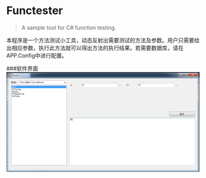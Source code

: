 Functester
==========
>A sample tool for C# function testing.

本程序是一个方法测试小工具，动态反射出需要测试的方法及参数。用户只需要给出相应参数，执行此方法就可以得出方法的执行结果。若需要数据库，请在APP.Config中进行配置。

###软件界面
![软件界面](https://raw.githubusercontent.com/jxzly229190/Functester/master/image/show.png)
